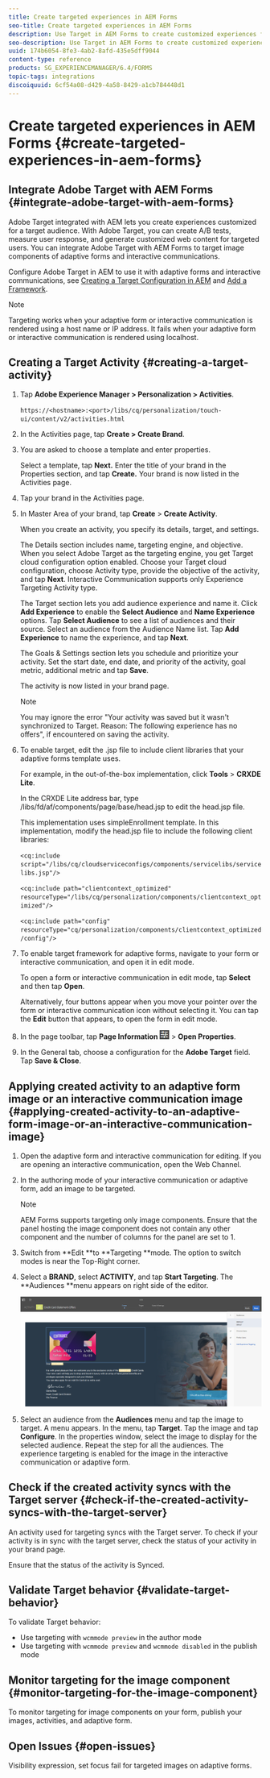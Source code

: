 ```yaml
---
title: Create targeted experiences in AEM Forms
seo-title: Create targeted experiences in AEM Forms
description: Use Target in AEM Forms to create customized experiences for targeted customers. 
seo-description: Use Target in AEM Forms to create customized experiences for targeted customers. 
uuid: 174b6054-8fe3-4ab2-8afd-435e5dff9044
content-type: reference
products: SG_EXPERIENCEMANAGER/6.4/FORMS
topic-tags: integrations
discoiquuid: 6cf54a08-d429-4a58-8429-a1cb784448d1
---
```


# Create targeted experiences in AEM Forms {#create-targeted-experiences-in-aem-forms}

## Integrate Adobe Target with AEM Forms {#integrate-adobe-target-with-aem-forms}

Adobe Target integrated with AEM lets you create experiences customized for a target audience. With Adobe Target, you can create A/B tests, measure user response, and generate customized web content for targeted users. You can integrate Adobe Target with AEM Forms to target image components of adaptive forms and interactive communications.

Configure Adobe Target in AEM to use it with adaptive forms and interactive communications, see [Creating a Target Configuration in AEM](/help/sites-administering/target.md) and [Add a Framework](/help/sites-administering/target.md).

>[!NOTE]
>
>Targeting works when your adaptive form or interactive communication is rendered using a host name or IP address. It fails when your adaptive form or interactive communication is rendered using localhost.

## Creating a Target Activity {#creating-a-target-activity}

1. Tap **Adobe Experience Manager &gt; Personalization &gt; Activities**.

   `https://<hostname>:<port>/libs/cq/personalization/touch-ui/content/v2/activities.html`

1. In the Activities page, tap **Create > Create Brand**. 
1. You are asked to choose a template and enter properties.

   Select a template, tap **Next.** Enter the title of your brand in the Properties section, and tap **Create.** 
   Your brand is now listed in the Activities page. 

1. Tap your brand in the Activities page. 
1. In Master Area of your brand, tap **Create** &gt; **Create Activity**. 

   When you create an activity, you specify its details, target, and settings.

   The Details section includes name, targeting engine, and objective. When you select Adobe Target as the targeting engine, you get Target cloud configuration option enabled. Choose your Target cloud configuration, choose Activity type, provide the objective of the activity, and tap **Next**. Interactive Communication supports only Experience Targeting Activity type.

   The Target section lets you add audience experience and name it. Click **Add Experience** to enable the **Select Audience** and **Name Experience** options. Tap **Select Audience** to see a list of audiences and their source. Select an audience from the Audience Name list. Tap **Add Experience** to name the experience, and tap **Next**.

   The Goals & Settings section lets you schedule and prioritize your activity. Set the start date, end date, and priority of the activity, goal metric, additional metric and tap **Save**.

   The activity is now listed in your brand page.

   >[!NOTE]
   >
   >You may ignore the error "Your activity was saved but it wasn't synchronized to Target. Reason: The following experience has no offers", if encountered on saving the activity.

1. To enable target, edit the .jsp file to include client libraries that your adaptive forms template uses.

   For example, in the out-of-the-box implementation, click **Tools** &gt;  **CRXDE Lite**.

   In the CRXDE Lite address bar, type /libs/fd/af/components/page/base/head.jsp to edit the head.jsp file.

   This implementation uses simpleEnrollment template. In this implementation, modify the head.jsp file to include the following client libraries:

   `<cq:include script="/libs/cq/cloudserviceconfigs/components/servicelibs/servicelibs.jsp"/>`

   `<cq:include path="clientcontext_optimized" resourceType="/libs/cq/personalization/components/clientcontext_optimized"/>`

   `<cq:include path="config" resourceType="cq/personalization/components/clientcontext_optimized/config"/>`

1. To enable target framework for adaptive forms, navigate to your form or interactive communication, and open it in edit mode.

   To open a form or interactive communication in edit mode, tap **Select** and then tap **Open**.

   Alternatively, four buttons appear when you move your pointer over the form or interactive communication icon without selecting it. You can tap the **Edit** button that appears, to open the form in edit mode. 

1. In the page toolbar, tap **Page Information** ![](assets/theme-options.png) > **Open Properties**. 
1. In the General tab, choose a configuration for the **Adobe Target** field. Tap **Save & Close**.

## Applying created activity to an adaptive form image or an interactive communication image {#applying-created-activity-to-an-adaptive-form-image-or-an-interactive-communication-image}

1. Open the adaptive form and interactive communication for editing. If you are opening an interactive communication, open the Web Channel.   

1. In the authoring mode of your interactive communication or adaptive form, add an image to be targeted.

   >[!NOTE]
   >
   >AEM Forms supports targeting only image components. Ensure that the panel hosting the image component does not contain any other component and the number of columns for the panel are set to 1.

1. Switch from **Edit **to **Targeting **mode. The option to switch modes is near the Top-Right corner. 
1. Select a **BRAND**, select **ACTIVITY**, and tap **Start Targeting**. The **Audiences **menu appears on right side of the editor. 

   ![](assets/targeting-menu.png)

1. Select an audience from the **Audiences** menu and tap the image to target. A menu appears. In the menu, tap **Target**. Tap the image and tap **Configure**. In the properties window, select the image to display for the selected audience. Repeat the step for all the audiences. The experience targeting is enabled for the image in the interactive communication or adaptive form.

## Check if the created activity syncs with the Target server {#check-if-the-created-activity-syncs-with-the-target-server}

An activity used for targeting syncs with the Target server. To check if your activity is in sync with the target server, check the status of your activity in your brand page.

Ensure that the status of the activity is Synced.

## Validate Target behavior {#validate-target-behavior}

To validate Target behavior:

* Use targeting with `wcmmode preview` in the author mode
* Use targeting with `wcmmode preview` and `wcmmode disabled` in the publish mode

## Monitor targeting for the image component {#monitor-targeting-for-the-image-component}

To monitor targeting for image components on your form, publish your images, activities, and adaptive form.

## Open Issues {#open-issues}

Visibility expression, set focus fail for targeted images on adaptive forms.

